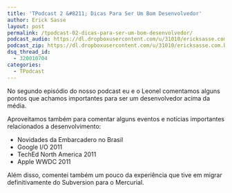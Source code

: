 ```yaml
---
title: 'TPodcast 2 &#8211; Dicas Para Ser Um Bom Desenvolvedor'
author: Erick Sasse
layout: post
permalink: /tpodcast-02-dicas-para-ser-um-bom-desenvolvedor/
podcast_audio: https://dl.dropboxusercontent.com/u/31010/ericksasse.com.br/podcast/TPodcast-002.mp3
podcast_zip: https://dl.dropboxusercontent.com/u/31010/ericksasse.com.br/podcast/TPodcast-002.zip        
dsq_thread_id:
  - 320010704
categories:
  - TPodcast
---
```

No segundo episódio do nosso podcast eu e o Leonel comentamos alguns pontos que achamos importantes para ser um desenvolvedor acima da média.

Aproveitamos também para comentar alguns eventos e notícias importantes relacionados a desenvolvimento:

  * Novidades da Embarcadero no Brasil
  * Google I/O 2011
  * TechEd North America 2011
  * Apple WWDC 2011

Além disso, comentei também um pouco da experiência que tive em migrar definitivamente do Subversion para o Mercurial.

